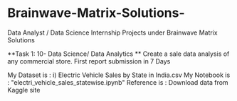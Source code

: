 # Brainwave-Matrix-Solutions-
Data Analyst / Data Science Internship Projects under Brainwave Matrix Solutions

**Task 1: 10- Data Science/ Data Analytics **
Create a sale data analysis of any commercial store. 
First report submission in 7 Days 

My Dataset is : i) Electric Vehicle Sales by State in India.csv
My Notebook is : "electri_vehicle_sales_statewise.ipynb"
Reference is : Download data from Kaggle site
